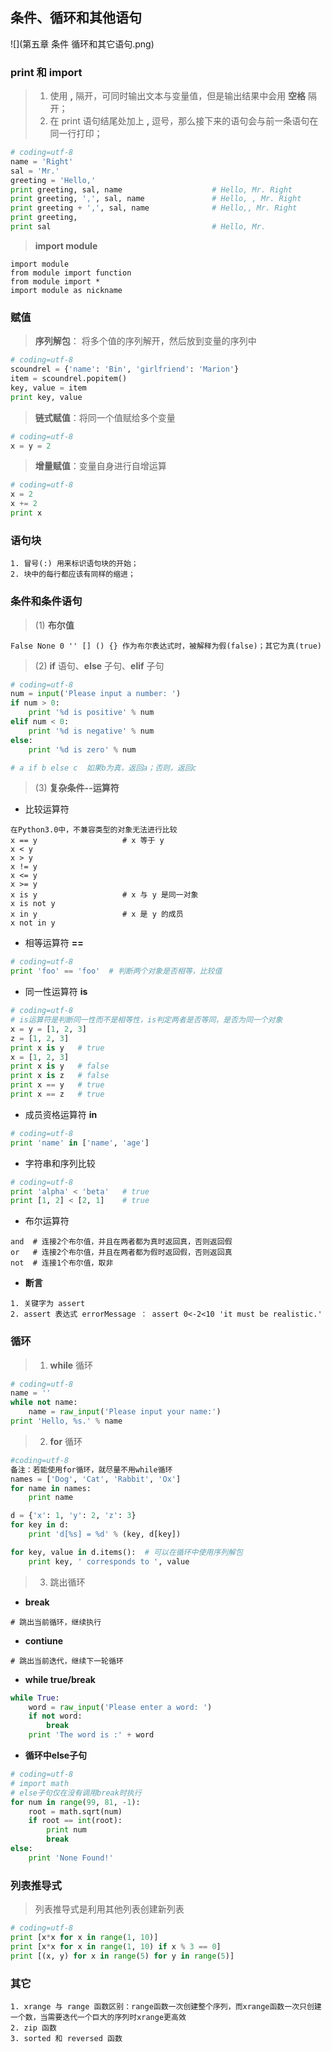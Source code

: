 ## 条件、循环和其他语句  
![](第五章 条件 循环和其它语句.png)
### **print 和 import**  
> 1. 使用 **,** 隔开，可同时输出文本与变量值，但是输出结果中会用 **空格** 隔开；
> 2. 在 print 语句结尾处加上 **,** 逗号，那么接下来的语句会与前一条语句在同一行打印；

```python
# coding=utf-8
name = 'Right'
sal = 'Mr.'
greeting = 'Hello,'
print greeting, sal, name                    # Hello, Mr. Right
print greeting, ',', sal, name               # Hello, , Mr. Right
print greeting + ',', sal, name              # Hello,, Mr. Right
print greeting,
print sal                                    # Hello, Mr.
``` 
 
> **import module**  

```text
import module
from module import function  
from module import * 
import module as nickname 
```

### **赋值**  
> **序列解包**： 将多个值的序列解开，然后放到变量的序列中  

```python
# coding=utf-8
scoundrel = {'name': 'Bin', 'girlfriend': 'Marion'}
item = scoundrel.popitem()
key, value = item
print key, value
```
> **链式赋值**：将同一个值赋给多个变量   

```python
# coding=utf-8
x = y = 2
```
> **增量赋值**：变量自身进行自增运算  

```python
# coding=utf-8
x = 2
x += 2
print x
```
### **语句块**  
```text
1. 冒号(:) 用来标识语句块的开始；
2. 块中的每行都应该有同样的缩进；
```
### **条件和条件语句**  
> (1) **布尔值**  

```text
False None 0 '' [] () {} 作为布尔表达式时，被解释为假(false)；其它为真(true)
```
> (2) **if** 语句、**else** 子句、**elif** 子句  

``` python
# coding=utf-8
num = input('Please input a number: ')
if num > 0:
    print '%d is positive' % num
elif num < 0:
    print '%d is negative' % num
else:
    print '%d is zero' % num

# a if b else c  如果b为真，返回a；否则，返回c
```
> (3) **复杂条件--运算符**  

- 比较运算符  
```text
在Python3.0中，不兼容类型的对象无法进行比较
x == y                   # x 等于 y
x < y
x > y
x != y
x <= y
x >= y
x is y                   # x 与 y 是同一对象
x is not y
x in y                   # x 是 y 的成员
x not in y
```
- 相等运算符 **==**  
```python
# coding=utf-8
print 'foo' == 'foo'  # 判断两个对象是否相等，比较值
```
- 同一性运算符 **is**  
```python
# coding=utf-8
# is运算符是判断同一性而不是相等性，is判定两者是否等同，是否为同一个对象
x = y = [1, 2, 3]
z = [1, 2, 3]
print x is y   # true
x = [1, 2, 3]
print x is y   # false
print x is z   # false
print x == y   # true
print x == z   # true
``` 
- 成员资格运算符 **in**  
```python
# coding=utf-8
print 'name' in ['name', 'age']
```
- 字符串和序列比较 
```python
# coding=utf-8
print 'alpha' < 'beta'   # true
print [1, 2] < [2, 1]    # true
``` 
- 布尔运算符  
```text
and  # 连接2个布尔值，并且在两者都为真时返回真，否则返回假
or   # 连接2个布尔值，并且在两者都为假时返回假，否则返回真
not  # 连接1个布尔值，取非
```
- **断言**  

```text
1. 关键字为 assert
2. assert 表达式 errorMessage ： assert 0<-2<10 'it must be realistic.'
```

### 循环  
> 1. **while** 循环  

```python
# coding=utf-8
name = ''
while not name:
    name = raw_input('Please input your name:')
print 'Hello, %s.' % name
```
> 2. **for** 循环  

```python
#coding=utf-8
备注：若能使用for循环，就尽量不用while循环
names = ['Dog', 'Cat', 'Rabbit', 'Ox']
for name in names:
    print name 

d = {'x': 1, 'y': 2, 'z': 3}
for key in d:
    print 'd[%s] = %d' % (key, d[key])

for key, value in d.items():  # 可以在循环中使用序列解包
    print key, ' corresponds to ', value
```  
> 3. 跳出循环  

- **break** 
```text
# 跳出当前循环，继续执行
```
- **contiune**  
```text
# 跳出当前迭代，继续下一轮循环
```
- **while true/break**  
```python
while True:
    word = raw_input('Please enter a word: ')
    if not word:
        break
    print 'The word is :' + word
```
- **循环中else子句**  
```python
# coding=utf-8
# import math
# else子句仅在没有调用break时执行
for num in range(99, 81, -1):
    root = math.sqrt(num)
    if root == int(root):
        print num
        break
else:
    print 'None Found!'
```

### 列表推导式  
> 列表推导式是利用其他列表创建新列表  

```python
# coding=utf-8
print [x*x for x in range(1, 10)]
print [x*x for x in range(1, 10) if x % 3 == 0]
print [(x, y) for x in range(5) for y in range(5)]
```

### 其它  
```text
1. xrange 与 range 函数区别：range函数一次创建整个序列，而xrange函数一次只创建一个数，当需要迭代一个巨大的序列时xrange更高效
2. zip 函数
3. sorted 和 reversed 函数
```